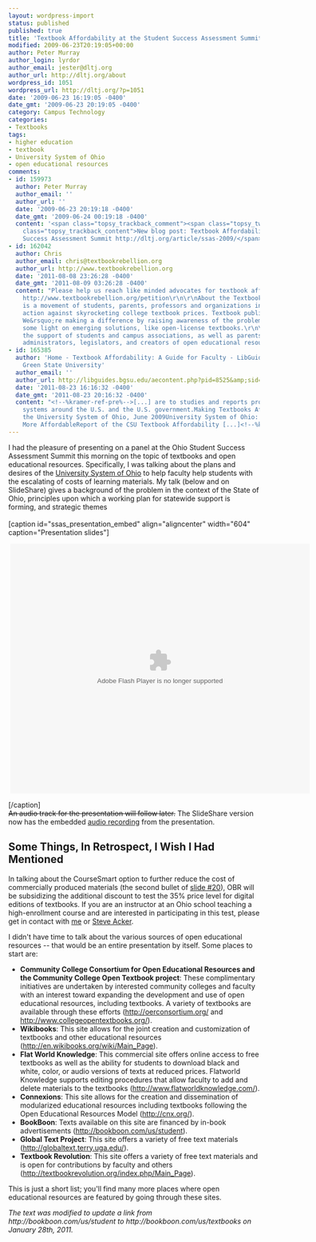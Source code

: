```yaml
---
layout: wordpress-import
status: published
published: true
title: 'Textbook Affordability at the Student Success Assessment Summit'
modified: 2009-06-23T20:19:05+00:00
author: Peter Murray
author_login: lyrdor
author_email: jester@dltj.org
author_url: http://dltj.org/about
wordpress_id: 1051
wordpress_url: http://dltj.org/?p=1051
date: '2009-06-23 16:19:05 -0400'
date_gmt: '2009-06-23 20:19:05 -0400'
category: Campus Technology
categories:
- Textbooks
tags:
- higher education
- textbook
- University System of Ohio
- open educational resources
comments:
- id: 159973
  author: Peter Murray
  author_email: ''
  author_url: ''
  date: '2009-06-23 20:19:18 -0400'
  date_gmt: '2009-06-24 00:19:18 -0400'
  content: '<span class="topsy_trackback_comment"><span class="topsy_twitter_username"><span
    class="topsy_trackback_content">New blog post: Textbook Affordability at the Student
    Success Assessment Summit http://dltj.org/article/ssas-2009/</span></span>'
- id: 162042
  author: Chris
  author_email: chris@textbookrebellion.org
  author_url: http://www.textbookrebellion.org
  date: '2011-08-08 23:26:28 -0400'
  date_gmt: '2011-08-09 03:26:28 -0400'
  content: "Please help us reach like minded advocates for textbook affordability.
    http://www.textbookrebellion.org/petition\r\n\r\nAbout the Textbook Rebellion:\r\n\r\nTextbookRebellion.org
    is a movement of students, parents, professors and organizations inspired to take
    action against skyrocketing college textbook prices. Textbook publishing is broken.
    We&rsquo;re making a difference by raising awareness of the problem and shining
    some light on emerging solutions, like open-license textbooks.\r\n\r\nWe enlist
    the support of students and campus associations, as well as parents, faculty,
    administrators, legislators, and creators of open educational resources."
- id: 165385
  author: 'Home - Textbook Affordability: A Guide for Faculty - LibGuides at Bowling
    Green State University'
  author_email: ''
  author_url: http://libguides.bgsu.edu/aecontent.php?pid=8525&amp;sid=54583
  date: '2011-08-23 16:16:32 -0400'
  date_gmt: '2011-08-23 20:16:32 -0400'
  content: "<!--%kramer-ref-pre%-->[...] are to studies and reports produced by university
    systems around the U.S. and the U.S. government.Making Textbooks Affordable for
    the University System of Ohio, June 2009University System of Ohio: Making Textbooks
    More AffordableReport of the CSU Textbook Affordability [...]<!--%kramer-ref-post%-->"
---
```

<p>I had the pleasure of presenting on a panel at the Ohio Student Success Assessment Summit this morning on the topic of textbooks and open educational resources.  Specifically, I was talking about the plans and desires of the <a href="http://www.uso.edu/" title="University System of Ohio homepage" rel="homepage">University System of Ohio</a> to help faculty help students with the escalating of costs of learning materials.  My talk (below and on SlideShare) gives a background of the problem in the context of the State of Ohio, principles upon which a working plan for statewide support is forming, and strategic themes<br />
<!--more--><br />
[caption id="ssas_presentation_embed" align="aligncenter" width="604" caption="Presentation slides"]
<div style="width:600px;text-align:left;margin-left:4px" id="__ss_1627565"><object style="margin:0px" width="600" height="500"><param name="movie" value="http://static.slidesharecdn.com/swf/ssplayer2.swf?doc=200906studentsuccesssummit-090623142941-phpapp02&stripped_title=making-textbooks-affordable-for-the-university-system-of-ohio" /><param name="allowFullScreen" value="true"/><param name="allowScriptAccess" value="always"/><embed src="http://static.slidesharecdn.com/swf/ssplayer2.swf?doc=200906studentsuccesssummit-090623142941-phpapp02&stripped_title=making-textbooks-affordable-for-the-university-system-of-ohio" type="application/x-shockwave-flash" allowscriptaccess="always" allowfullscreen="true" width="600" height="500"/></object></div>
<p>[/caption]<br />
<del datetime="2009-10-07T00:35:12+00:00">An audio track for the presentation will follow later.</del> The SlideShare version now has the embedded <a href="/wp-content/uploads/2009/06/PMurray-ssas-2009.mp3" title="Recorded audio from presentation in MP3 format">audio recording</a> from the presentation.</p>
<h2>Some Things, In Retrospect, I Wish I Had Mentioned</h2>
<p>In talking about the CourseSmart option to further reduce the cost of commercially produced materials (the second bullet of <a href="http://www.slideshare.net/DataGazetteer/making-textbooks-affordable-for-the-university-system-of-ohio/23" title="http://www.slideshare.net/DataGazetteer/making-textbooks-affordable-for-the-university-system-of-ohio/23">slide #20</a>), OBR will be subsidizing the additional discount to test the 35% price level for digital editions of textbooks.  If you are an instructor at an Ohio school teaching a high-enrollment course and are interested in participating in this test, please get in contact with <a href="/contact">me</a> or <a href="http://telr.osu.edu/acker/Acker_vita/pages/professional_experience.htm" title="Steve Acker Vita">Steve Acker</a>.</p>
<p>I didn't have time to talk about the various sources of open educational resources -- that would be an entire presentation by itself.  Some places to start are:</p>
<ul type="disc">
<li><b>Community College Consortium for Open Educational Resources and the Community College Open Textbook project</b>:  These complimentary initiatives are undertaken by interested community colleges and faculty with an interest toward expanding the development and use of open educational resources, including textbooks.  A variety of textbooks are available through these efforts (<a href="http://oerconsortium.org/" title="Community College Consortium for Open Educational Resources">http://oerconsortium.org/</a> and <a href="http://www.collegeopentextbooks.org/" title="Community College Open Textbook Project homepage">http://www.collegeopentextbooks.org/</a>).</li>
<li><b>Wikibooks</b>:  This site allows for the joint creation and customization of textbooks and other educational resources (<a href="http://en.wikibooks.org/wiki/Main_Page" title="Wikibooks">http://en.wikibooks.org/wiki/Main_Page</a>).</li>
<li><b>Flat World Knowledge</b>:  This commercial site offers online access to free textbooks as well as the ability for students to download black and white, color, or audio versions of texts at reduced prices. Flatworld Knowledge supports editing procedures that allow faculty to add and delete materials to the textbooks (<a href="http://www.flatworldknowledge.com/" title="Flat World Knowledge">http://www.flatworldknowledge.com/</a>).</li>
<li><b>Connexions</b>:  This site allows for the creation and dissemination of modularized educational resources including textbooks following the Open Educational Resources Model (<a href="http://cnx.org/" title="Connexions homeage">http://cnx.org/</a>).</li>
<li><b>BookBoon</b>:  Texts available on this site are financed by in-book advertisements (<a href="http://bookboon.com/us/textbooks" title="BookBoon homepage">http://bookboon.com/us/student</a>).</li>
<li><b>Global Text Project</b>:  This site offers a variety of free text materials (<a href="http://globaltext.terry.uga.edu/" title="Global Text Project">http://globaltext.terry.uga.edu/</a>).</li>
<li><b>Textbook Revolution</b>:  This site offers a variety of free text materials and is open for contributions by faculty and others  (<a href="http://textbookrevolution.org/index.php/Main_Page" title="Textbook Revolution">http://textbookrevolution.org/index.php/Main_Page</a>).</li>
</ul>
<p>This is just a short list; you'll find many more places where open educational resources are featured by going through these sites.
<p style="padding:0;margin:0;font-style:italic;">The text was modified to update a link from http://bookboon.com/us/student to http://bookboon.com/us/textbooks on January 28th, 2011.</p>
